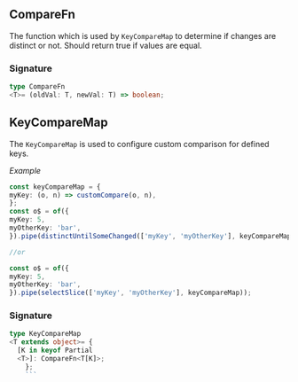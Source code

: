 ## CompareFn

  The function which is used by `KeyCompareMap` to determine if changes are distinct or not.
  Should return true if values are equal.

  ### Signature

  ```typescript
  type CompareFn
<T>= (oldVal: T, newVal: T) => boolean;
  ```

  ## KeyCompareMap

  The `KeyCompareMap` is used to configure custom comparison for defined keys.

  _Example_

  ```typescript
  const keyCompareMap = {
  myKey: (o, n) => customCompare(o, n),
  };
  const o$ = of({
  myKey: 5,
  myOtherKey: 'bar',
  }).pipe(distinctUntilSomeChanged(['myKey', 'myOtherKey'], keyCompareMap));

  //or

  const o$ = of({
  myKey: 5,
  myOtherKey: 'bar',
  }).pipe(selectSlice(['myKey', 'myOtherKey'], keyCompareMap));
  ```

  ### Signature

  ```typescript
  type KeyCompareMap
  <T extends object>= {
    [K in keyof Partial
    <T>]: CompareFn<T[K]>;
      };
      ```
